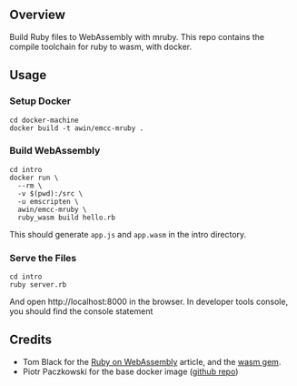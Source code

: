 ## Overview
Build Ruby files to WebAssembly with mruby.
This repo contains the compile toolchain for ruby to wasm, with docker.

## Usage

### Setup Docker

```
cd docker-machine
docker build -t awin/emcc-mruby .
```

### Build WebAssembly

```
cd intro
docker run \
  --rm \
  -v $(pwd):/src \
  -u emscripten \
  awin/emcc-mruby \
  ruby_wasm build hello.rb
```

This should generate `app.js` and `app.wasm` in the intro directory.

### Serve the Files

```
cd intro
ruby server.rb
```

And open http://localhost:8000 in the browser. In developer tools console, you should find the console statement


## Credits

- Tom Black for the [Ruby on WebAssembly](http://www.blacktm.com/blog/ruby-on-webassembly) article, and the [wasm gem](https://github.com/blacktm/ruby-wasm).
- Piotr Paczkowski for the base docker image ([github repo](https://github.com/asRIA/emscripten-docker))
